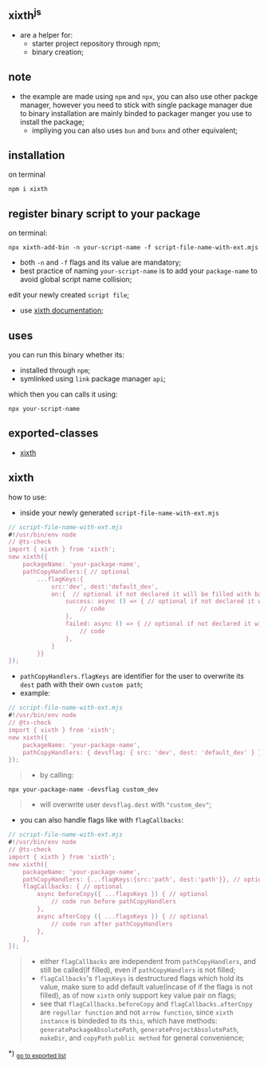 ## xixth<sup>js</sup>
- are a helper for:
	- starter project repository through npm;
	- binary creation;

## note
- the example are made using `npm` and `npx`, you can also use other packge manager, however you need to stick with single package manager due to binary installation are mainly binded to packager manger you use to install the package;
	- impliying you can also uses `bun` and `bunx` and other equivalent;

## installation
on terminal
```shell
npm i xixth
```

## register binary script to your package
on terminal:
```shell
npx xixth-add-bin -n your-script-name -f script-file-name-with-ext.mjs
```
- both `-n` and `-f` flags and its value are mandatory;
- best practice of naming `your-script-name` is to add your `package-name` to avoid global script name collision;

edit your newly created `script file`;
- use [xixth documentation](#xixth);

## uses
you can run this binary whether its:
- installed through `npm`;
- symlinked using `link` package manager `api`;

which then you can calls it using:
```shell
npx your-script-name
```

## exported-classes
- [xixth](#xixth)
<h2 id="xixth">xixth</h2>

how to use:- inside your newly generated `script-file-name-with-ext.mjs````js// script-file-name-with-ext.mjs#!/usr/bin/env node// @ts-checkimport { xixth } from 'xixth';new xixth({	packageName: 'your-package-name',	pathCopyHandlers:{ // optional		...flagKeys:{			src:'dev', dest:'default_dev',			on:{  // optional if not declared it will be filled with basic console.log upon both condition				success: async () => { // optional if not declared it will be filled with basic console.log					// code				},				failed: async () => { // optional if not declared it will be filled with basic console.error					// code				},			}		}}});```- `pathCopyHandlers.flagKeys` are identifier for the user to overwrite its `dest` path with their own `custom path`;- example:```js// script-file-name-with-ext.mjs#!/usr/bin/env node// @ts-checkimport { xixth } from 'xixth';new xixth({	packageName: 'your-package-name',	pathCopyHandlers: { devsflag: { src: 'dev', dest: 'default_dev' } }});```>- by calling:```shellnpx your-package-name -devsflag custom_dev```>- will overwrite user `devsflag.dest` with `"custom_dev"`;- you can also handle flags like with `flagCallbacks`:```js// script-file-name-with-ext.mjs#!/usr/bin/env node// @ts-checkimport { xixth } from 'xixth';new xixth({	packageName: 'your-package-name',	pathCopyHandlers: {...flagKeys:{src:'path', dest:'path'}}, // optional	flagCallbacks: { // optional		async beforeCopy({ ...flagsKeys }) { // optional			// code run before pathCopyHandlers		},		async afterCopy ({ ...flagsKeys }) { // optional			// code run after pathCopyHandlers		},	},});```>- either `flagCallbacks` are independent from `pathCopyHandlers`, and still be called(if filled), even if `pathCopyHandlers` is not filled;>- `flagCallbacks`'s `flagsKeys` is destructured flags which hold its value, make sure to add default value(incase of if the flags is not filled), as of now `xixth` only support key value pair on flags;>- see that `flagCallbacks.beforeCopy` and `flagCallbacks.afterCopy` are `regullar function` and not `arrow function`, since `xixth instance` is bindeded to its `this`, which have methods: `generatePackageAbsolutePath`, `generateProjectAbsolutePath`, `makeDir`, and `copyPath` `public method` for general convenience;

*) <sub>[go to exported list](#exported-classes)</sub>
